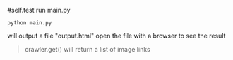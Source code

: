 #self.test
run main.py

`python main.py
`

will output a file "output.html"
open the file with a browser to see the result

>crawler.get() will return a list of image links
